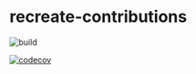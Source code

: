 # recreate-contributions

![build](https://github.com/baruchoxman/recreate-contributions/actions/workflows/build.yml/badge.svg)

[![codecov](https://codecov.io/gh/baruchoxman/recreate-contributions/branch/main/graph/badge.svg)](https://codecov.io/gh/baruchoxman/recreate-contributions)
